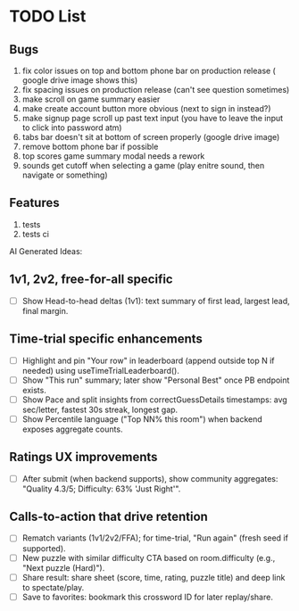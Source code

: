 # TODO List


## Bugs

1. fix color issues on top and bottom phone bar on production release ( google drive image shows this)
2. fix spacing issues on production release (can't see question sometimes)
3. make scroll on game summary easier
4. make create account button more obvious (next to sign in instead?)
5. make signup page scroll up past text input (you have to leave the input to click into password atm)
6. tabs bar doesn't sit at bottom of screen properly (google drive image)
7. remove bottom phone bar if possible
8. top scores game summary modal needs a rework
9. sounds get cutoff when selecting a game (play enitre sound, then navigate or something)

## Features

1. tests
2. tests ci



AI Generated Ideas:

## 1v1, 2v2, free-for-all specific

- [ ] Show Head-to-head deltas (1v1): text summary of first lead, largest lead, final margin.

## Time-trial specific enhancements

- [ ] Highlight and pin "Your row" in leaderboard (append outside top N if needed) using useTimeTrialLeaderboard().
- [ ] Show "This run" summary; later show "Personal Best" once PB endpoint exists.
- [ ] Show Pace and split insights from correctGuessDetails timestamps: avg sec/letter, fastest 30s streak, longest gap.
- [ ] Show Percentile language ("Top NN% this room") when backend exposes aggregate counts.

## Ratings UX improvements

- [ ] After submit (when backend supports), show community aggregates: "Quality 4.3/5; Difficulty: 63% 'Just Right'".

## Calls-to-action that drive retention

- [ ] Rematch variants (1v1/2v2/FFA); for time-trial, "Run again" (fresh seed if supported).
- [ ] New puzzle with similar difficulty CTA based on room.difficulty (e.g., "Next puzzle (Hard)").
- [ ] Share result: share sheet (score, time, rating, puzzle title) and deep link to spectate/play.
- [ ] Save to favorites: bookmark this crossword ID for later replay/share.
